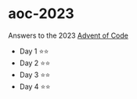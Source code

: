 # aoc-2023
Answers to the 2023 [Advent of Code](https://adventofcode.com/)

- Day 1 ⭐️⭐️
- Day 2 ⭐️⭐️
- Day 3 ⭐️⭐️
- Day 4 ⭐️⭐️
